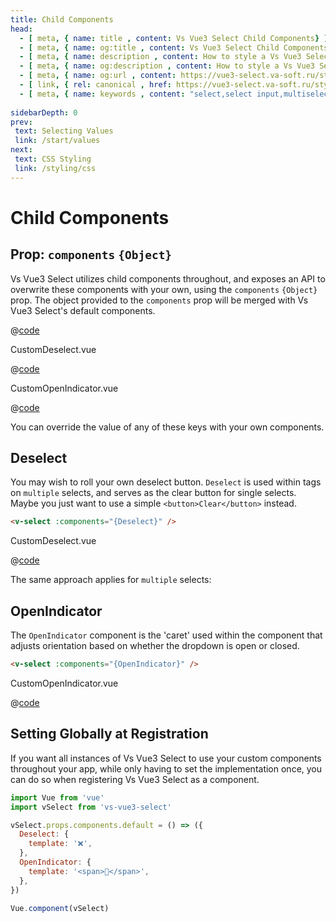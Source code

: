 ```yaml
---
title: Child Components
head:
  - [ meta, { name: title , content: Vs Vue3 Select Child Components} ]
  - [ meta, { name: og:title , content: Vs Vue3 Select Child Components} ]
  - [ meta, { name: description , content: How to style a Vs Vue3 Select component using child components} ]
  - [ meta, { name: og:description , content: How to style a Vs Vue3 Select component using child components} ]
  - [ meta, { name: og:url , content: https://vue3-select.va-soft.ru/styling/components/ } ]
  - [ link, { rel: canonical , href: https://vue3-select.va-soft.ru/styling/components/ } ]
  - [ meta, { name: keywords , content: "select,select input,multiselect,vue,vue3,vue3 component,vue3 select,dropdown,styling"} ]
  
sidebarDepth: 0
prev:
 text: Selecting Values
 link: /start/values
next:
 text: CSS Styling
 link: /styling/css
---
```


# Child Components

## Prop: `components` `{Object}`

Vs Vue3 Select utilizes child components throughout, and exposes an API to overwrite
these components with your own, using the `components` `{Object}` prop. The
object provided to the `components` prop will be merged with Vs Vue3 Select's
default components.

<CustomComponentRegistration/>

@[code](../../.vuepress/components/CustomComponentRegistration.vue)

CustomDeselect.vue

@[code](../../.vuepress/components/CustomDeselect.vue)

CustomOpenIndicator.vue

@[code](../../.vuepress/components/CustomOpenIndicator.vue)


You can override the value of any of these keys with your own components.

## Deselect

You may wish to roll your own deselect button. `Deselect` is used within tags on
`multiple` selects, and serves as the clear button for single selects. Maybe you
just want to use a simple `<button>Clear</button>` instead.

```html
<v-select :components="{Deselect}" />
```
CustomDeselect.vue

@[code](../../.vuepress/components/CustomDeselect.vue)

<ClearButtonOverride />

The same approach applies for `multiple` selects:

<MultipleClearButtonOverride />

## OpenIndicator

The `OpenIndicator` component is the 'caret' used within the component that
adjusts orientation based on whether the dropdown is open or closed.

```html
<v-select :components="{OpenIndicator}" />
```

CustomOpenIndicator.vue

@[code](../../.vuepress/components/CustomOpenIndicator.vue)

<OpenIndicatorOverride />

## Setting Globally at Registration

If you want all instances of Vs Vue3 Select to use your custom components throughout
your app, while only having to set the implementation once, you can do so when
registering Vs Vue3 Select as a component.

```js
import Vue from 'vue'
import vSelect from 'vs-vue3-select'

vSelect.props.components.default = () => ({
  Deselect: {
    template: '❌',
  },
  OpenIndicator: {
    template: '<span>🔽</span>',
  },
})

Vue.component(vSelect)
```

<CodePen url="KKJLMvg" height="350"/>
